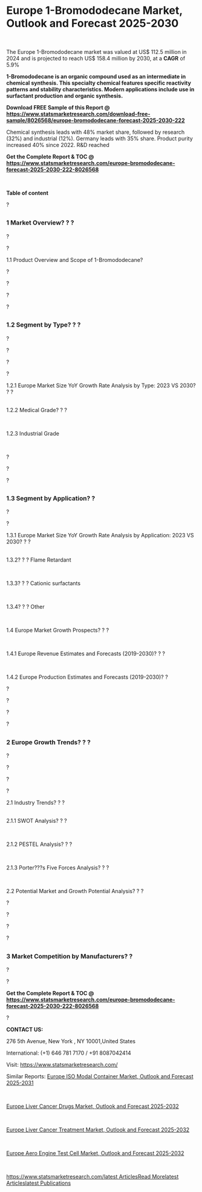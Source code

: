 <h1>Europe 1-Bromododecane Market, Outlook and Forecast 2025-2030</h1><br/><p>The Europe 1-Bromododecane market was valued at US$ 112.5 million in 2024 and is projected to reach US$ 158.4 million by 2030, at a <strong>CAGR</strong> of 5.9%</p>
 
 
 
 <p><strong>1-Bromododecane is an organic compound used as an intermediate in chemical synthesis. This specialty chemical features specific reactivity patterns and stability characteristics. Modern applications include use in surfactant production and organic synthesis.</strong></p>
 
 
 
 <p><strong>Download FREE Sample of this Report @ <a href="https://www.statsmarketresearch.com/download-free-sample/8026568/europe-bromododecane-forecast-2025-2030-222">https://www.statsmarketresearch.com/download-free-sample/8026568/europe-bromododecane-forecast-2025-2030-222</a></strong></p>
 
 
 
 <p>Chemical synthesis leads with 48% market share, followed by research (32%) and industrial (12%). Germany leads with 35% share. Product purity increased 40% since 2022. R&D reached</p>
 
 
 
 <div><b>Get the Complete Report & TOC @ <a href="https://www.statsmarketresearch.com/europe-bromododecane-forecast-2025-2030-222-8026568">https://www.statsmarketresearch.com/europe-bromododecane-forecast-2025-2030-222-8026568</a></b></div>
 
 
 
 <p><br />
 
 <b>Table of content</b></p>
 
 
 
 <p>? </p>
 
 
 
 <h2><span style="font-size:16px"><strong>1 Market Overview? ? ? </strong></span></h2>
 
 
 
 <p>? </p>
 
 
 
 <p>? </p>
 
 
 
 <p>1.1 Product Overview and Scope of 1-Bromododecane? </p>
 
 
 
 <p>? </p>
 
 
 
 <p>? </p>
 
 
 
 <p>? </p>
 
 
 
 <p>? </p>
 
 
 
 <h2><strong><span style="font-size:16px">1.2 Segment by Type? ? ? </span></strong></h2>
 
 
 
 <p>? </p>
 
 
 
 <p>? </p>
 
 
 
 <p>? </p>
 
 
 
 <p>? </p>
 
 
 
 <p>1.2.1 Europe Market Size YoY Growth Rate Analysis by Type: 2023 VS 2030? ? ? <br />
 
 <br />
 
 1.2.2 Medical Grade? ? ? <br />
 
 <br />
 
 1.2.3 Industrial Grade<br />
 
 <br />
 
 ? </p>
 
 
 
 <p>? </p>
 
 
 
 <p>? </p>
 
 
 
 <h2><span style="font-size:16px"><strong>1.3 Segment by Application? ? </strong></span></h2>
 
 
 
 <p>? </p>
 
 
 
 <p>? </p>
 
 
 
 <p>1.3.1 Europe Market Size YoY Growth Rate Analysis by Application: 2023 VS 2030? ? ? <br />
 
 <br />
 
 1.3.2? ? ? Flame Retardant<br />
 
 <br />
 
 1.3.3? ? ? Cationic surfactants<br />
 
 <br />
 
 1.3.4? ? ? Other<br />
 
 <br />
 
 1.4 Europe Market Growth Prospects? ? ? <br />
 
 <br />
 
 1.4.1 Europe Revenue Estimates and Forecasts (2019-2030)? ? ? <br />
 
 <br />
 
 1.4.2 Europe Production Estimates and Forecasts (2019-2030)? ? </p>
 
 
 
 <p>? </p>
 
 
 
 <p>? </p>
 
 
 
 <p>? </p>
 
 
 
 <p>? </p>
 
 
 
 <h2><span style="font-size:16px"><strong>2 Europe Growth Trends? ? ? </strong></span></h2>
 
 
 
 <p>? </p>
 
 
 
 <p>? </p>
 
 
 
 <p>? </p>
 
 
 
 <p>? </p>
 
 
 
 <p>2.1 Industry Trends? ? ? <br />
 
 <br />
 
 2.1.1 SWOT Analysis? ? ? <br />
 
 <br />
 
 2.1.2 PESTEL Analysis? ? ? <br />
 
 <br />
 
 2.1.3 Porter???s Five Forces Analysis? ? ? <br />
 
 <br />
 
 2.2 Potential Market and Growth Potential Analysis? ? ? </p>
 
 
 
 <p>? </p>
 
 
 
 <p>? </p>
 
 
 
 <p>? </p>
 
 
 
 <p>? </p>
 
 
 
 <h2><span style="font-size:16px"><strong>3 Market Competition by Manufacturers? ? </strong> </span></h2>
 
 
 
 <p>? </p>
 
 
 
 <p>? </p>
 
 
 
 <div><b>Get the Complete Report & TOC @ <a href="https://www.statsmarketresearch.com/europe-bromododecane-forecast-2025-2030-222-8026568">https://www.statsmarketresearch.com/europe-bromododecane-forecast-2025-2030-222-8026568</a></b></div>
 
 
 
 <p>? </p>
 
 
 
 <p><b>CONTACT US:</b><br />
 
 276 5th Avenue, New York , NY 10001,United States<br />
 
 International: (+1) 646 781 7170 / +91 8087042414<br />
 
 Visit: <a href="https://www.statsmarketresearch.com/">https://www.statsmarketresearch.com/</a><br />
 
 Similar Reports: <a href="https://www.statsmarketresearch.com/europe-bromododecane-forecast-2025-2030-222-8026568">Europe ISO Modal Container Market, Outlook and Forecast 2025-2031</a><br />
 
 <br />
 
 <a href="https://www.statsmarketresearch.com/europe-bromododecane-forecast-2025-2030-222-8026568">Europe Liver Cancer Drugs Market, Outlook and Forecast 2025-2032</a><br />
 
 <br />
 
 <a href="https://www.statsmarketresearch.com/europe-bromododecane-forecast-2025-2030-222-8026568">Europe Liver Cancer Treatment Market, Outlook and Forecast 2025-2032</a><br />
 
 <br />
 
 <a href="https://www.statsmarketresearch.com/europe-bromododecane-forecast-2025-2030-222-8026568">Europe Aero Engine Test Cell Market, Outlook and Forecast 2025-2032</a><br />
 
 <br />
 
 <a href="https://gyeongbokgung.com">https://www.statsmarketresearch.com/</a><a href="https://hallyeomaritime.com">latest Articles</a><a href="https://jingwansa.com">Read More</a><a href="https://nguoiviet.jp/">latest Articles</a><a href="https://www.intelmarketresearch.com/">latest Publications</a></p>